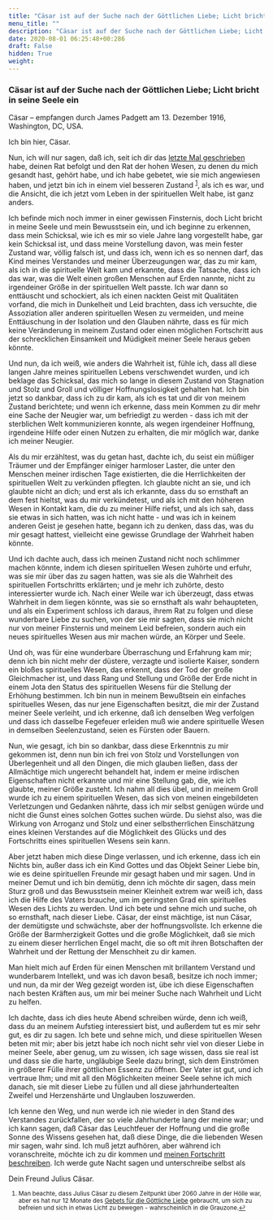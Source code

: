```yaml
---
title: "Cäsar ist auf der Suche nach der Göttlichen Liebe; Licht bricht in seine Seele ein"
menu_title: ""
description: "Cäsar ist auf der Suche nach der Göttlichen Liebe; Licht bricht in seine Seele ein"
date: 2020-08-01 06:25:48+00:286
draft: False
hidden: True
weight:
---
```

### Cäsar ist auf der Suche nach der Göttlichen Liebe; Licht bricht in seine Seele ein

Cäsar – empfangen durch James Padgett am 13. Dezember 1916, Washington, DC, USA.

Ich bin hier, Cäsar.

Nun, ich will nur sagen, daß ich, seit ich dir das [letzte Mal geschrieben](/padgett-botschaften/padgett-botschaften-in-reihenfolge-des-datums/padgett-botschaften-1915-september-dezember/julius-caesar-schreibt-dass-die-irdische-position-nicht-den-spirituellen-aufenthaltsort-bestimmt-jep-julius-caesar-16-september-1915/) habe, deinen Rat befolgt und den Rat der hohen Wesen, zu denen du mich gesandt hast, gehört habe, und ich habe gebetet, wie sie mich angewiesen haben, und jetzt bin ich in einem viel besseren Zustand <sup id="a1">[1](#f1)</sup>, als ich es war, und die Ansicht, die ich jetzt vom Leben in der spirituellen Welt habe, ist ganz anders.

Ich befinde mich noch immer in einer gewissen Finsternis, doch Licht bricht in meine Seele und mein Bewusstsein ein, und ich beginne zu erkennen, dass mein Schicksal, wie ich es mir so viele Jahre lang vorgestellt habe, gar kein Schicksal ist, und dass meine Vorstellung davon, was mein fester Zustand war, völlig falsch ist, und dass ich, wenn ich es so nennen darf, das Kind meines Verstandes und meiner Überzeugungen war, das zu mir kam, als ich in die spirituelle Welt kam und erkannte, dass die Tatsache, dass ich das war, was die Welt einen großen Menschen auf Erden nannte, nicht zu irgendeiner Größe in der spirituellen Welt passte. Ich war dann so enttäuscht und schockiert, als ich einen nackten Geist mit Qualitäten vorfand, die mich in Dunkelheit und Leid brachten, dass ich versuchte, die Assoziation aller anderen spirituellen Wesen zu vermeiden, und meine Enttäuschung in der Isolation und den Glauben nährte, dass es für mich keine Veränderung in meinem Zustand oder einen möglichen Fortschritt aus der schrecklichen Einsamkeit und Müdigkeit meiner Seele heraus geben könnte.

Und nun, da ich weiß, wie anders die Wahrheit ist, fühle ich, dass all diese langen Jahre meines spirituellen Lebens verschwendet wurden, und ich beklage das Schicksal, das mich so lange in diesem Zustand von Stagnation und Stolz und Groll und völliger Hoffnungslosigkeit gehalten hat. Ich bin jetzt so dankbar, dass ich zu dir kam, als ich es tat und dir von meinem Zustand berichtete; und wenn ich erkenne, dass mein Kommen zu dir mehr eine Sache der Neugier war, um befriedigt zu werden - dass ich mit der sterblichen Welt kommunizieren konnte, als wegen irgendeiner Hoffnung, irgendeine Hilfe oder einen Nutzen zu erhalten, die mir möglich war, danke ich meiner Neugier.

Als du mir erzähltest, was du getan hast, dachte ich, du seist ein müßiger Träumer und der Empfänger einiger harmloser Laster, die unter den Menschen meiner irdischen Tage existierten, die die Herrlichkeiten der spirituellen Welt zu verkünden pflegten. Ich glaubte nicht an sie, und ich glaubte nicht an dich; und erst als ich erkannte, dass du so ernsthaft an dem fest hieltst, was du mir verkündetest, und als ich mit den höheren Wesen in Kontakt kam, die du zu meiner Hilfe riefst, und als ich sah, dass sie etwas in sich hatten, was ich nicht hatte - und was ich in keinem anderen Geist je gesehen hatte, begann ich zu denken, dass das, was du mir gesagt hattest, vielleicht eine gewisse Grundlage der Wahrheit haben könnte.

Und ich dachte auch, dass ich meinen Zustand nicht noch schlimmer machen könnte, indem ich diesen spirituellen Wesen zuhörte und erfuhr, was sie mir über das zu sagen hatten, was sie als die Wahrheit des spirituellen Fortschritts erklärten; und je mehr ich zuhörte, desto interessierter wurde ich. Nach einer Weile war ich überzeugt, dass etwas Wahrheit in dem liegen könnte, was sie so ernsthaft als wahr behaupteten, und als ein Experiment schloss ich daraus, ihrem Rat zu folgen und diese wunderbare Liebe zu suchen, von der sie mir sagten, dass sie mich nicht nur von meiner Finsternis und meinem Leid befreien, sondern auch ein neues spirituelles Wesen aus mir machen würde, an Körper und Seele.

Und oh, was für eine wunderbare Überraschung und Erfahrung kam mir; denn ich bin nicht mehr der düstere, verzagte und isolierte Kaiser, sondern ein bloßes spirituelles Wesen, das erkennt, dass der Tod der große Gleichmacher ist, und dass Rang und Stellung und Größe der Erde nicht in einem Jota den Status des spirituellen Wesens für die Stellung der Erhöhung bestimmen. Ich bin nun in meinem Bewußtsein ein einfaches spirituelles Wesen, das nur jene Eigenschaften besitzt, die mir der Zustand meiner Seele verleiht, und ich erkenne, daß ich denselben Weg verfolgen und dass ich dasselbe Fegefeuer erleiden muß wie andere spirituelle Wesen in demselben Seelenzustand, seien es Fürsten oder Bauern.

Nun, wie gesagt, ich bin so dankbar, dass diese Erkenntnis zu mir gekommen ist, denn nun bin ich frei von Stolz und Vorstellungen von Überlegenheit und all den Dingen, die mich glauben ließen, dass der Allmächtige mich ungerecht behandelt hat, indem er meine irdischen Eigenschaften nicht erkannte und mir eine Stellung gab, die, wie ich glaubte, meiner Größe zusteht. Ich nahm all dies übel, und in meinem Groll wurde ich zu einem spirituellen Wesen, das sich von meinen eingebildeten Verletzungen und Gedanken nährte, dass ich mir selbst genügen würde und nicht die Gunst eines solchen Gottes suchen würde. Du siehst also, was die Wirkung von Arroganz und Stolz und einer selbstherrlichen Einschätzung eines kleinen Verstandes auf die Möglichkeit des Glücks und des Fortschritts eines spirituellen Wesens sein kann.

Aber jetzt haben mich diese Dinge verlassen, und ich erkenne, dass ich ein Nichts bin, außer dass ich ein Kind Gottes und das Objekt Seiner Liebe bin, wie es deine spirituellen Freunde mir gesagt haben und mir sagen. Und in meiner Demut und ich bin demütig, denn ich möchte dir sagen, dass mein Sturz groß und das Bewusstsein meiner Kleinheit extrem war weiß ich, dass ich die Hilfe des Vaters brauche, um im geringsten Grad ein spirituelles Wesen des Lichts zu werden. Und ich bete und sehne mich und suche, oh so ernsthaft, nach dieser Liebe. Cäsar, der einst mächtige, ist nun Cäsar, der demütigste und schwächste, aber der hoffnungsvollste. Ich erkenne die Größe der Barmherzigkeit Gottes und die große Möglichkeit, daß sie mich zu einem dieser herrlichen Engel macht, die so oft mit ihren Botschaften der Wahrheit und der Rettung der Menschheit zu dir kamen.

Man hielt mich auf Erden für einen Menschen mit brillantem Verstand und wunderbarem Intellekt, und was ich davon besaß, besitze ich noch immer; und nun, da mir der Weg gezeigt worden ist, übe ich diese Eigenschaften nach besten Kräften aus, um mir bei meiner Suche nach Wahrheit und Licht zu helfen.

Ich dachte, dass ich dies heute Abend schreiben würde, denn ich weiß, dass du an meinem Aufstieg interessiert bist, und außerdem tut es mir sehr gut, es dir zu sagen. Ich bete und sehne mich, und diese spirituellen Wesen beten mit mir; aber bis jetzt habe ich noch nicht sehr viel von dieser Liebe in meiner Seele, aber genug, um zu wissen, ich sage wissen, dass sie real ist und dass sie die harte, ungläubige Seele dazu bringt, sich dem Einströmen in größerer Fülle ihrer göttlichen Essenz zu öffnen. Der Vater ist gut, und ich vertraue Ihm; und mit all den Möglichkeiten meiner Seele sehne ich mich danach, sie mit dieser Liebe zu füllen und all diese jahrhundertealten Zweifel und Herzenshärte und Unglauben loszuwerden.

Ich kenne den Weg, und nun werde ich nie wieder in den Stand des Verstandes zurückfallen, der so viele Jahrhunderte lang der meine war; und ich kann sagen, daß Cäsar das Leuchtfeuer der Hoffnung und die große Sonne des Wissens gesehen hat, daß diese Dinge, die die liebenden Wesen mir sagen, wahr sind. Ich muß jetzt aufhören, aber während ich voranschreite, möchte ich zu dir kommen und [meinen Fortschritt beschreiben](/padgett-botschaften/padgett-botschaften-in-reihenfolge-des-datums/padgett-botschaften-1916/caesar-ist-padgett-dankbar-fuer-sein-gebet-und-die-bekanntmachung-mit-seiner-grossmutter-und-schreitet-nun-ins-licht-jep-julius-caesar-20-dezember-1916/). Ich werde gute Nacht sagen und unterschreibe selbst als

Dein Freund Julius Cäsar.  
<small>

1. <large id="f1"> Man beachte, dass Julius Cäsar zu diesem Zeitpunkt über 2060 Jahre in der Hölle war, aber es hat nur 12 Monate des [Gebets für die Göttliche Liebe](/padgett-botschaften/das-experiment-die-goettliche-liebe-zu-spuehren/) gebraucht, um sich zu befreien und sich in etwas Licht zu bewegen - wahrscheinlich in die Grauzone.[↩](#a1)

